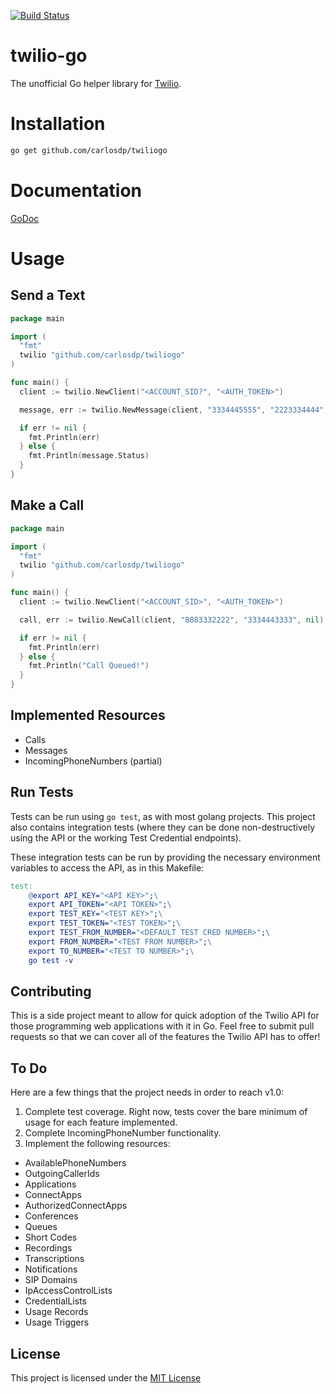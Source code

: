 [![Build Status](https://travis-ci.org/carlosdp/twiliogo.png?branch=master)](https://travis-ci.org/carlosdp/twiliogo)
# twilio-go
The unofficial Go helper library for [Twilio](http://twilio.com).

# Installation

``` bash
go get github.com/carlosdp/twiliogo
```

# Documentation

[GoDoc](http://godoc.org/github.com/carlosdp/twiliogo)

# Usage

## Send a Text

``` go
package main

import (
  "fmt"
  twilio "github.com/carlosdp/twiliogo"
)

func main() {
  client := twilio.NewClient("<ACCOUNT_SID?", "<AUTH_TOKEN>")

  message, err := twilio.NewMessage(client, "3334445555", "2223334444", twilio.Body("Hello World!"))

  if err != nil {
    fmt.Println(err)
  } else {
    fmt.Println(message.Status)
  }
}
```

## Make a Call

``` go
package main

import (
  "fmt"
  twilio "github.com/carlosdp/twiliogo"
)

func main() {
  client := twilio.NewClient("<ACCOUNT_SID>", "<AUTH_TOKEN>")

  call, err := twilio.NewCall(client, "8883332222", "3334443333", nil)

  if err != nil {
    fmt.Println(err)
  } else {
    fmt.Println("Call Queued!")
  }
}
```

## Implemented Resources
- Calls
- Messages
- IncomingPhoneNumbers (partial)

## Run Tests
Tests can be run using `go test`, as with most golang projects. This project also contains integration tests (where they can be done non-destructively using the API or the working Test Credential endpoints).

These integration tests can be run by providing the necessary environment variables to access the API, as in this Makefile:

```makefile
test:
	@export API_KEY="<API KEY>";\
	export API_TOKEN="<API TOKEN>";\
	export TEST_KEY="<TEST KEY>";\
	export TEST_TOKEN="<TEST TOKEN>";\
	export TEST_FROM_NUMBER="<DEFAULT TEST CRED NUMBER>";\
	export FROM_NUMBER="<TEST FROM NUMBER>";\
	export TO_NUMBER="<TEST TO NUMBER>";\
	go test -v
```

## Contributing
This is a side project meant to allow for quick adoption of the Twilio API for those programming web applications with it in Go. Feel free to submit pull requests so that we can cover all of the features the Twilio API has to offer!

## To Do
Here are a few things that the project needs in order to reach v1.0:

1. Complete test coverage. Right now, tests cover the bare minimum of usage for each feature implemented.
2. Complete IncomingPhoneNumber functionality.
3. Implement the following resources:
  - AvailablePhoneNumbers
  - OutgoingCallerIds
  - Applications
  - ConnectApps
  - AuthorizedConnectApps
  - Conferences
  - Queues
  - Short Codes
  - Recordings
  - Transcriptions
  - Notifications
  - SIP Domains
  - IpAccessControlLists
  - CredentialLists
  - Usage Records
  - Usage Triggers

## License
This project is licensed under the [MIT License](http://opensource.org/licenses/MIT)

